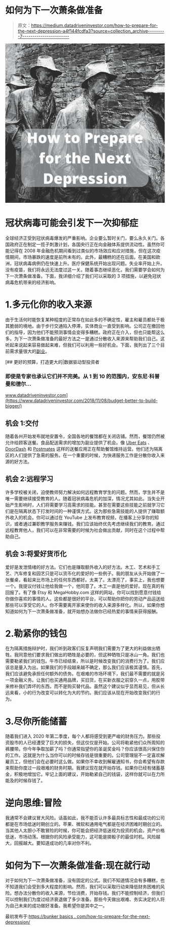 # 如何为下一次萧条做准备

> 原文：<https://medium.datadriveninvestor.com/how-to-prepare-for-the-next-depression-a4f144fcdfa3?source=collection_archive---------7----------------------->

![](img/c560aa76b8ffeb08b7d5d91e448fce2a.png)

# 冠状病毒可能会引发下一次抑郁症

全球经济正受到冠状病毒爆发的严重影响。企业要么暂时关门，要么永久关门。各国政府正在制定一揽子刺激计划，各国央行正在向金融体系提供流动性。虽然你可能记得在 2008 年金融危机期间看到过类似的市场效应和应对措施，但在这次疫情期间，市场暴跌的速度是前所未有的。此外，最糟糕的还在后面。在美国和欧洲，冠状病毒病例仍在快速上升。医疗保健系统开始出现问题。失业率开始上升。没有疫苗，我们将永远无法度过这一关。随着事态继续恶化，我们需要学会如何为下一次萧条做准备。下面，我详细介绍了我们可以采取的 3 项措施，以避免冠状病毒危机带来的经济影响。

# 1.多元化你的收入来源

由于生活何时能恢复某种程度的正常存在如此多的不确定性，雇主和雇员都处于极其脆弱的境地。由于步行交通陷入停滞，实体商业一直受到影响。公司正在撤回他们的指导，因为他们不能预测事情会变得多糟糕。政府正在介入，但也只能帮这么多。为下一次萧条做准备的最好方法之一是通过分散收入来源来帮助我们自己。这听起来说起来容易做起来难，但我们可以利用一些好机会。下面，我列出了三个目前需求量很大的[副业](https://bunkerbasics.com/part-time-side-hustles/)。

[](https://www.datadriveninvestor.com/2018/11/08/budget-better-to-build-bigger/) [## 更好的预算，打造更大的|数据驱动型投资者

### 即使是专家也承认它们并不完美。从 1 到 10 的范围内，安东尼·科普曼和德尔…

www.datadriveninvestor.com](https://www.datadriveninvestor.com/2018/11/08/budget-better-to-build-bigger/) 

## 机会 1:交付

随着各州开始发布就地安置令，全国各地的餐馆都在关闭店铺。然而，餐馆仍然被允许给顾客送餐。食品配送需求的增加为副业提供了机会。像 [Uber Eats](https://www.ubereats.com/) 、 [DoorDash](https://www.doordash.com/) 和 [Postmates](https://postmates.com/) 这样的送餐应用正在帮助餐馆维持运营。他们还为隔离区的人们提供了急需的服务。在一个重要的时候，为快递服务工作是分散你收入来源的好方法。

## 机会 2:远程学习

许多学校被关闭，迫使教师努力解决如何远程教育学生的问题。然而，学生并不是唯一需要继续接受教育的人。随着冠状病毒危机的加深，情况尤其如此。当失业开始产生影响时，人们将需要学习高需求的技能。甚至在需要这些技能之前就学习它们是在隔离状态下打发时间的一种谨慎方式。这为那些急需技能的人提供了赚取额外收入的机会。你可以通过在 YouTube 上发布教育视频，在播客上分享你的知识，或者通过兼职教学服务来赚钱。我们应该始终优先考虑继续我们的教育。通过远程教育他人，我们可以在非常需要的时候为社会做出贡献，同时在这个过程中帮助自己。

## 机会 3:将爱好货币化

爱好是发泄情绪的好方法。它们也是赚取额外收入的好方法。木工、艺术和手工艺、汽车修复和园艺只是可以货币化的爱好的一些例子。我的朋友从头开始做了一张餐桌，看起来比市场上的任何东西都好。太美了。太漂亮了，事实上，我也想要一个。我提议付钱让他给我做一个，他同意了。木工一直是他的爱好。现在真的有回报了。有了像 Etsy 和 MegaHobby.com 这样的网站，你可以找到愿意付钱给你做你喜欢的事情的人。这些都是很好的平台，可以帮助你把你的劳动产品运送给那些可以享受它的人。你不需要离开家来使你的收入来源多样化。所以，如果你想知道如何为下一次萧条做准备，就开始想办法做你已经热爱的事情来获得报酬。

# 2.勒紧你的钱包

在为隔离措施辩护时，我们听到政客们反复声明我们需要为了更大的利益做出牺牲。我同意他们要求我们做出的牺牲是必要的，但这种牺牲只是冰山一角。我们也需要勒紧我们的钱包。牛市已经结束，所以是时候改变我们的消费行为了。我们应该总是量入为出。如果我们的手段越来越不确定，那么我们应该极其谨慎。首先，我们应该避免承担任何额外的债务。在艰难的市场环境下，我们最不需要的就是另一项金融义务。让我们也买通用品牌，买旧货，在买新衣服之前穿久一点，用胶带来修补我们弄坏的东西，而不是购买替代品。虽然这个建议似乎显而易见，但从长远来看，小的行为改变可以转化为大的节约。我们应该从现在开始改变我们的行为。

# 3.尽你所能储蓄

随着我们进入 2020 年第二季度，每个人都将感受到更严峻的财务压力。那些投资股市的人已经遭受了巨大的损失，但这仅仅是开始。公司将勒紧他们众所周知的裤腰带。你今年争取加薪了吗？你通常指望你的圣诞奖金吗？你应该很高兴保住你的工作。这就是为什么当你可以的时候存钱是很重要的。公司管理层不一定喜欢解雇员工，但他们会在必要时这么做。如果你不幸收到解雇通知书，你会希望有存款来帮助你度过一段艰难的财务时期。我建议现在就开始存钱。如果你已经有储蓄基金，积极地增加它。牢记上面的建议，开始勒紧自己的钱袋，这样你就可以在力所能及的时候存钱了。

# 逆向思维:冒险

我通常不会建议冒大风险。话虽如此，我不能否认许多最具标志性和最成功的公司都是在市场低迷时期创立的。苹果、微软和通用电气都是在经济困难时期创立的。当其他人太胆小不敢冒险的时候，你可能会把经济低迷视为投资的机会。资产价格低迷，市场动荡。根据你的风险承受能力，这可能是掷骰子的最佳时机。风险越大，回报越大。要知道成功的几率对你不利。

# 如何为下一次萧条做准备:现在就行动

对于如何为下一次萧条做准备，没有固定的公式。我们不知道情况会有多糟糕，也不知道我们会受到多大程度的影响。然而，我们可以采取行动来降低财务困难的风险。想办法分散你的收入来源，节俭消费，开始存钱。我们不能控制经济，但我们可以控制我们为度过经济衰退做了多少准备。那些今天做出艰难、务实决定的人将为自己未来的成功做好准备。我希望你是其中之一。

最初发布于:[https://bunker basics . com/how-to-prepare-for-the-next-depression/](https://bunkerbasics.com/how-to-prepare-for-the-next-depression/)